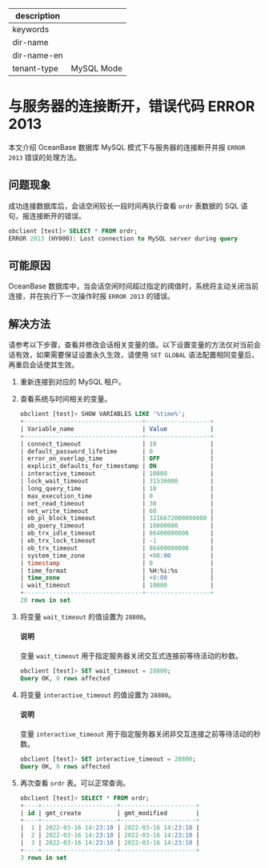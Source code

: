 |description||
|---|---|
|keywords||
|dir-name||
|dir-name-en||
|tenant-type|MySQL Mode|

# 与服务器的连接断开，错误代码 ERROR 2013

本文介绍 OceanBase 数据库 MySQL 模式下与服务器的连接断开并报 `ERROR 2013` 错误的处理方法。

## 问题现象

成功连接数据库后，会话空闲较长一段时间再执行查看 `ordr` 表数据的 SQL 语句，报连接断开的错误。

```sql
obclient [test]> SELECT * FROM ordr;
ERROR 2013 (HY000): Lost connection to MySQL server during query
```

## 可能原因

OceanBase 数据库中，当会话空闲时间超过指定的阈值时，系统将主动关闭当前连接，并在执行下一次操作时报 `ERROR 2013` 的错误。

## 解决方法

请参考以下步骤，查看并修改会话相关变量的值。以下设置变量的方法仅对当前会话有效，如果需要保证设置永久生效，请使用 `SET GLOBAL` 语法配置相同变量后，再重启会话使其生效。

1. 重新连接到对应的 MySQL 租户。

2. 查看系统与时间相关的变量。

   ```sql
   obclient [test]> SHOW VARIABLES LIKE '%time%';
   +---------------------------------+------------------+
   | Variable_name                   | Value            |
   +---------------------------------+------------------+
   | connect_timeout                 | 10               |
   | default_password_lifetime       | 0                |
   | error_on_overlap_time           | OFF              |
   | explicit_defaults_for_timestamp | ON               |
   | interactive_timeout             | 10000            |
   | lock_wait_timeout               | 31536000         |
   | long_query_time                 | 10               |
   | max_execution_time              | 0                |
   | net_read_timeout                | 30               |
   | net_write_timeout               | 60               |
   | ob_pl_block_timeout             | 3216672000000000 |
   | ob_query_timeout                | 10000000         |
   | ob_trx_idle_timeout             | 86400000000      |
   | ob_trx_lock_timeout             | -1               |
   | ob_trx_timeout                  | 86400000000      |
   | system_time_zone                | +08:00           |
   | timestamp                       | 0                |
   | time_format                     | %H:%i:%s         |
   | time_zone                       | +8:00            |
   | wait_timeout                    | 10000            |
   +---------------------------------+------------------+
   20 rows in set
   ```

3. 将变量 `wait_timeout` 的值设置为 `28800`。

   <main id="notice" type='explain'>
    <h4>说明</h4>
    <p> 变量 <code>wait_timeout</code> 用于指定服务器关闭交互式连接前等待活动的秒数。 </p>
   </main>

   ```sql
   obclient [test]> SET wait_timeout = 28800;
   Query OK, 0 rows affected
   ```

4. 将变量 `interactive_timeout` 的值设置为 `28800`。

   <main id="notice" type='explain'>
    <h4>说明</h4>
    <p> 变量 <code>interactive_timeout</code> 用于指定服务器关闭非交互连接之前等待活动的秒数。 </p>
   </main>

   ```sql
   obclient [test]> SET interactive_timeout = 28800;
   Query OK, 0 rows affected
   ```

5. 再次查看 `ordr` 表。可以正常查询。

   ```sql
   obclient [test]> SELECT * FROM ordr;
   +----+---------------------+---------------------+
   | id | gmt_create          | gmt_modified        |
   +----+---------------------+---------------------+
   |  1 | 2022-03-16 14:23:10 | 2022-03-16 14:23:10 |
   |  2 | 2022-03-16 14:23:10 | 2022-03-16 14:23:10 |
   |  3 | 2022-03-16 14:23:10 | 2022-03-16 14:23:10 |
   +----+---------------------+---------------------+
   3 rows in set
   ```
